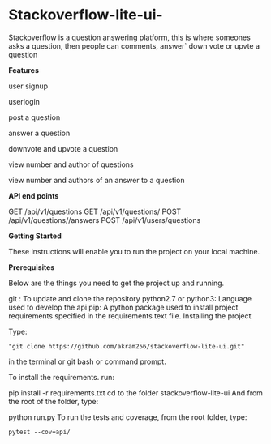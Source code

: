 # Stackoverflow-lite-ui-
Stackoverflow is a question answering platform, this is where someones asks a question, then people can comments, answer` down vote or upvte a question


**Features**

 user signup
 
 userlogin
 
 post a question
 
 answer a question
 
 downvote and upvote a question
 
 view number and author of questions
 
 view number and authors of an answer to a question
 
 
 **API end points**

GET /api/v1/questions
GET /api/v1/questions/<questionId>
POST /api/v1/questions/<questionId>/answers
POST /api/v1/users/questions

**Getting Started**

These instructions will enable you to run the project on your local machine.

**Prerequisites**

Below are the things you need to get the project up and running.

git : To update and clone the repository
python2.7 or python3: Language used to develop the api
pip: A python package used to install project requirements specified in the requirements text file.
Installing the project

Type:

    "git clone https://github.com/akram256/stackoverflow-lite-ui.git"
in the terminal or git bash or command prompt.

To install the requirements. run:

  pip install -r requirements.txt
cd to the folder stackoverflow-lite-ui And from the root of the folder, type:

  python run.py
To run the tests and coverage, from the root folder, type:

    pytest --cov=api/

